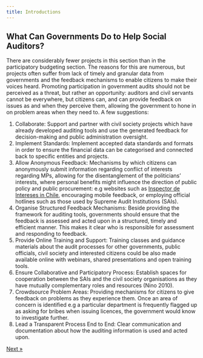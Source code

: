```yaml
---
title: Introductions
---
```


## What Can Governments Do to Help Social Auditors?

There are considerably fewer projects in this section than in the participatory budgeting section. The reasons for this are numerous, but projects often suffer from lack of timely and granular data from governments and the feedback mechanisms to enable citizens to make their voices heard. Promoting participation in government audits should not be perceived as a threat, but rather an opportunity: auditors and civil servants cannot be everywhere, but citizens can, and can provide feedback on issues as and when they perceive them, allowing the government to hone in on problem areas when they need to. A few suggestions:

1. Collaborate: Support and partner with civil society projects which have already developed auditing tools and use the generated feedback for decision-making and public administration oversight.
2. Implement Standards: Implement accepted data standards and formats in order to ensure the financial data can be categorised and connected back to specific entities and projects.
3. Allow Anonymous Feedback: Mechanisms by which citizens can anonymously submit information regarding conflict of interests regarding MPs, allowing for the disentanglement of the politicians’ interests, where personal benefits might influence the direction of public policy and public procurement: e.g websites such as [Inspector de Intereses in Chile](http://www.inspectordeintereses.cl/), encouraging mobile feedback, or employing official hotlines such as those used by Supreme Audit Institutions (SAIs). 
4. Organise Structured Feedback Mechanisms: Beside providing the framework for auditing tools, governments should ensure that the feedback is assessed and acted upon in a structured, timely and efficient manner. This makes it clear who is responsible for assessment and responding to feedback.
5. Provide Online Training and Support: Training classes and guidance materials about the audit processes for other governments, public officials, civil society and interested citizens could be also made available online with webinars, shared presentations and open training tools.
6. Ensure Collaborative and Participatory Process: Establish spaces for cooperation between the SAIs and the civil society organisations as they have mutually complementary roles and resources (Nino 2010).
7. Crowdsource Problem Areas: Providing mechanisms for citizens to give feedback on problems as they experience them. Once an area of concern is identified e.g a particular department is  frequently flagged up as asking for bribes when issuing licences, the government would know to investigate further. 
8. Lead a Transparent Process End to End: Clear communication and documentation about how the auditing information is used and acted upon.

<div class="pull-right"><a class="btn btn-default btn-mini" href="../chapter8-intro">Next &raquo;</a></div>
